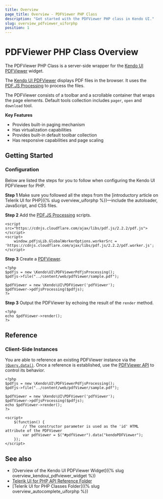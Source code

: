 ```yaml
---
title: Overview
page_title: Overview - PDFViewer PHP Class
description: "Get started with the PDFViewer PHP class in Kendo UI."
slug: overview_pdfviewer_uiforphp
position: 1
---
```


# PDFViewer PHP Class Overview

The PDFViewer PHP Class is a server-side wrapper for the [Kendo UI PDFViewer](https://docs.telerik.com/kendo-ui/api/javascript/ui/pdfviewer) widget.

The [Kendo UI PDFViewer](https://demos.telerik.com/php-ui/pdfviewer/index) displays PDF files in the browser. It uses the [PDF.JS Processing](https://mozilla.github.io/pdf.js/) to process the files.

The PDFViewer consists of a toolbar and a scrollable container that wraps the page elements. Default tools collection includes `pager`, `open` and `download` tool.

**Key Features**

* Provides built-in paging mechanism
* Has virtualization capabilities
* Provides built-in default toolbar collection
* Has responsive capabilities and page scaling

## Getting Started

### Configuration

Below are listed the steps for you to follow when configuring the Kendo UI PDFViewer for PHP.

**Step 1** Make sure you followed all the steps from the [introductory article on Telerik UI for PHP]({% slug overview_uiforphp %})&mdash;include the autoloader, JavaScript, and CSS files.

**Step 2** Add the [PDF.JS Processing](https://mozilla.github.io/pdf.js/) scripts.



    <script src="https://cdnjs.cloudflare.com/ajax/libs/pdf.js/2.2.2/pdf.js"></script>
    <script>
        window.pdfjsLib.GlobalWorkerOptions.workerSrc = 'https://cdnjs.cloudflare.com/ajax/libs/pdf.js/2.2.2/pdf.worker.js';
    </script>

**Step 3** Create a [PDFViewer](/api/php/Kendo/UI/PDFViewer).



    <?php
    $pdfjs = new \Kendo\UI\PDFViewerPdfjsProcessing();
    $pdfjs->file("../content/web/pdfViewer/sample.pdf");

    $pdfViewer = new \Kendo\UI\PDFViewer('pdfViewer');
    $pdfViewer->pdfjsProcessing($pdfjs);
    ?>

**Step 3** Output the PDFViewer by echoing the result of the `render` method.



    <?php
    echo $pdfViewer->render();
    ?>

## Reference

### Client-Side Instances

You are able to reference an existing PDFViewer instance via the [`jQuery.data()`](https://api.jquery.com/jQuery.data/). Once a reference is established, use the [PDFViewer API](/api/javascript/ui/pdfviewer#methods) to control its behavior.



    <?php
    $pdfjs = new \Kendo\UI\PDFViewerPdfjsProcessing();
    $pdfjs->file("../content/web/pdfViewer/sample.pdf");

    $pdfViewer = new \Kendo\UI\PDFViewer('pdfViewer');
    $pdfViewer->pdfjsProcessing($pdfjs);
    echo $pdfViewer->render();
    ?>

    <script>
        $(function() {
            // The constructor parameter is used as the 'id' HTML attribute of the PDFViewer
            var pdfViewer = $("#pdfViewer").data("kendoPDFViewer");
        });
    </script>

## See also

* [Overview of the Kendo UI PDFViewer Widget]({% slug overview_kendoui_pdfviewer_widget %})
* [Telerik UI for PHP API Reference Folder](/api/php/Kendo/UI/AutoComplete)
* [Telerik UI for PHP Classes Folder]({% slug overview_autocomplete_uiforphp %})

